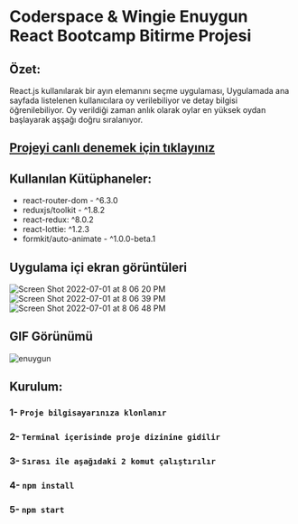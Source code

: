 # Coderspace & Wingie Enuygun React Bootcamp Bitirme Projesi

## Özet:
React.js kullanılarak bir ayın elemanını seçme uygulaması, Uygulamada ana sayfada listelenen kullanıcılara oy verilebiliyor ve detay bilgisi öğrenilebiliyor. Oy verildiği zaman anlık olarak oylar en yüksek oydan başlayarak aşşağı doğru sıralanıyor.

## [Projeyi canlı denemek için tıklayınız](https://secondhand-project-hiyd21upp-emreozturk7.vercel.app/)

## Kullanılan Kütüphaneler:
- react-router-dom - ^6.3.0
- reduxjs/toolkit - ^1.8.2
- react-redux: ^8.0.2
- react-lottie: ^1.2.3
- formkit/auto-animate - ^1.0.0-beta.1

## Uygulama içi ekran görüntüleri
![Screen Shot 2022-07-01 at 8 06 20 PM](https://user-images.githubusercontent.com/45331482/176941474-038547cf-d37c-42a7-b5c1-8adb8aa39bb6.png)
![Screen Shot 2022-07-01 at 8 06 39 PM](https://user-images.githubusercontent.com/45331482/176941491-af3e43a6-9884-46f3-80de-627d2e61d63b.png)
![Screen Shot 2022-07-01 at 8 06 48 PM](https://user-images.githubusercontent.com/45331482/176941490-bec70315-61c0-45be-b4e5-dc76c9fde294.png)

## GIF Görünümü

![enuygun](https://user-images.githubusercontent.com/45331482/176941647-eea2acc5-5248-4d2f-a28a-20ab85dbb167.gif)

## Kurulum:
### 1- `Proje bilgisayarınıza klonlanır`
### 2- `Terminal içerisinde proje dizinine gidilir`
### 3- `Sırası ile aşağıdaki 2 komut çalıştırılır`
### 4- `npm install`
### 5- `npm start`
